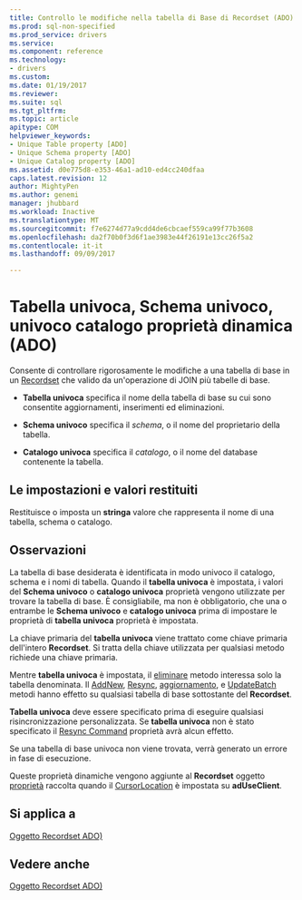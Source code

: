 ```yaml
---
title: Controllo le modifiche nella tabella di Base di Recordset (ADO) | Documenti Microsoft
ms.prod: sql-non-specified
ms.prod_service: drivers
ms.service: 
ms.component: reference
ms.technology:
- drivers
ms.custom: 
ms.date: 01/19/2017
ms.reviewer: 
ms.suite: sql
ms.tgt_pltfrm: 
ms.topic: article
apitype: COM
helpviewer_keywords:
- Unique Table property [ADO]
- Unique Schema property [ADO]
- Unique Catalog property [ADO]
ms.assetid: d0e775d8-e353-46a1-ad10-ed4cc240dfaa
caps.latest.revision: 12
author: MightyPen
ms.author: genemi
manager: jhubbard
ms.workload: Inactive
ms.translationtype: MT
ms.sourcegitcommit: f7e6274d77a9cdd4de6cbcaef559ca99f77b3608
ms.openlocfilehash: da2f70b0f3d6f1ae3983e44f26191e13cc26f5a2
ms.contentlocale: it-it
ms.lasthandoff: 09/09/2017

---
```

# <a name="unique-table-unique-schema-unique-catalog-properties-dynamic-ado"></a>Tabella univoca, Schema univoco, univoco catalogo proprietà dinamica (ADO)
Consente di controllare rigorosamente le modifiche a una tabella di base in un [Recordset](../../../ado/reference/ado-api/recordset-object-ado.md) che valido da un'operazione di JOIN più tabelle di base.  
  
-   **Tabella univoca** specifica il nome della tabella di base su cui sono consentite aggiornamenti, inserimenti ed eliminazioni.  
  
-   **Schema univoco** specifica il *schema*, o il nome del proprietario della tabella.  
  
-   **Catalogo univoca** specifica il *catalogo*, o il nome del database contenente la tabella.  
  
## <a name="settings-and-return-values"></a>Le impostazioni e valori restituiti  
 Restituisce o imposta un **stringa** valore che rappresenta il nome di una tabella, schema o catalogo.  
  
## <a name="remarks"></a>Osservazioni  
 La tabella di base desiderata è identificata in modo univoco il catalogo, schema e i nomi di tabella. Quando il **tabella univoca** è impostata, i valori del **Schema univoco** o **catalogo univoca** proprietà vengono utilizzate per trovare la tabella di base. È consigliabile, ma non è obbligatorio, che una o entrambe le **Schema univoco** e **catalogo univoca** prima di impostare le proprietà di **tabella univoca** proprietà è impostata.  
  
 La chiave primaria del **tabella univoca** viene trattato come chiave primaria dell'intero **Recordset**. Si tratta della chiave utilizzata per qualsiasi metodo richiede una chiave primaria.  
  
 Mentre **tabella univoca** è impostata, il [eliminare](../../../ado/reference/ado-api/delete-method-ado-recordset.md) metodo interessa solo la tabella denominata. Il [AddNew](../../../ado/reference/ado-api/addnew-method-ado.md), [Resync](../../../ado/reference/ado-api/resync-method.md), [aggiornamento](../../../ado/reference/ado-api/update-method.md), e [UpdateBatch](../../../ado/reference/ado-api/updatebatch-method.md) metodi hanno effetto su qualsiasi tabella di base sottostante del **Recordset**.  
  
 **Tabella univoca** deve essere specificato prima di eseguire qualsiasi risincronizzazione personalizzata. Se **tabella univoca** non è stato specificato il [Resync Command](../../../ado/reference/ado-api/resync-command-property-dynamic-ado.md) proprietà avrà alcun effetto.  
  
 Se una tabella di base univoca non viene trovata, verrà generato un errore in fase di esecuzione.  
  
 Queste proprietà dinamiche vengono aggiunte al **Recordset** oggetto [proprietà](../../../ado/reference/ado-api/properties-collection-ado.md) raccolta quando il [CursorLocation](../../../ado/reference/ado-api/cursorlocation-property-ado.md) è impostata su  **adUseClient**.  
  
## <a name="applies-to"></a>Si applica a  
 [Oggetto Recordset ADO)](../../../ado/reference/ado-api/recordset-object-ado.md)  
  
## <a name="see-also"></a>Vedere anche  
 [Oggetto Recordset ADO)](../../../ado/reference/ado-api/recordset-object-ado.md)

